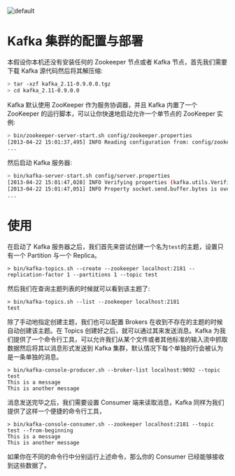 ![default](https://i.postimg.cc/V6m3yh19/image.png)

# Kafka 集群的配置与部署

本假设你本机还没有安装任何的 Zookeeper 节点或者 Kafka 节点，首先我们需要下载 Kafka 源代码然后将其解压缩:

```sh
> tar -xzf kafka_2.11-0.9.0.0.tgz
> cd kafka_2.11-0.9.0.0
```

Kafka 默认使用 ZooKeeper 作为服务协调器，并且 Kafka 内置了一个 ZooKeeper 的运行脚本，可以让你快速地启动允许一个单节点的 ZooKeeper 实例:

```sh
> bin/zookeeper-server-start.sh config/zookeeper.properties
[2013-04-22 15:01:37,495] INFO Reading configuration from: config/zookeeper.properties (org.apache.zookeeper.server.quorum.QuorumPeerConfig)
...
```

然后启动 Kafka 服务器:

```sh
> bin/kafka-server-start.sh config/server.properties
[2013-04-22 15:01:47,028] INFO Verifying properties (kafka.utils.VerifiableProperties)
[2013-04-22 15:01:47,051] INFO Property socket.send.buffer.bytes is overridden to 1048576 (kafka.utils.VerifiableProperties)
...
```

# 使用

在启动了 Kafka 服务器之后，我们首先来尝试创建一个名为`test`的主题，设置只有一个 Partition 与一个 Replica。

```
> bin/kafka-topics.sh --create --zookeeper localhost:2181 --replication-factor 1 --partitions 1 --topic test
```

然后我们在查询主题列表的时候就可以看到该主题了:

```
> bin/kafka-topics.sh --list --zookeeper localhost:2181
test
```

除了手动地指定创建主题，我们也可以配置 Brokers 在收到不存在的主题的时候自动创建该主题。在 Topics 创建好之后，就可以通过其来发送消息。Kafka 为我们提供了一个命令行工具，可以允许我们从某个文件或者其他标准的输入流中抓取数据然后将其以消息形式发送到 Kafka 集群，默认情况下每个单独的行会被认为是一条单独的消息。

```
> bin/kafka-console-producer.sh --broker-list localhost:9092 --topic test
This is a message
This is another message
```

消息发送完毕之后，我们需要设置 Consumer 端来读取消息，Kafka 同样为我们提供了这样一个便捷的命令行工具，

```
> bin/kafka-console-consumer.sh --zookeeper localhost:2181 --topic test --from-beginning
This is a message
This is another message
```

如果你在不同的命令行中分别运行上述命令，那么你的 Consumer 已经能够接收到这些数据了。
